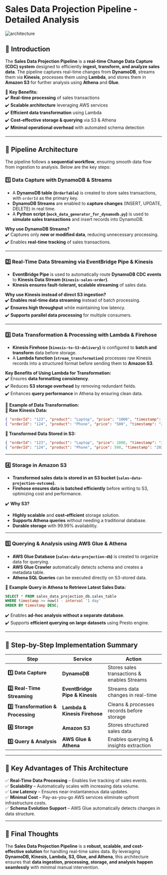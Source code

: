 # **Sales Data Projection Pipeline - Detailed Analysis**  
![architecture](https://github.com/user-attachments/assets/ef0b7cce-00c0-411a-825e-af8c3dfa7e72)

## **🔹 Introduction**  
The **Sales Data Projection Pipeline** is a **real-time Change Data Capture (CDC) system** designed to efficiently **ingest, transform, and analyze sales data**. The pipeline captures real-time changes from **DynamoDB**, streams them via **Kinesis**, processes them using **Lambda**, and stores them in **Amazon S3** for further analysis using **Athena** and **Glue**.  

🚀 **Key Benefits:**  
✔️ **Real-time processing** of sales transactions  
✔️ **Scalable architecture** leveraging AWS services  
✔️ **Efficient data transformation** using Lambda  
✔️ **Cost-effective storage & querying** via S3 & Athena  
✔️ **Minimal operational overhead** with automated schema detection  

---

## **🔹 Pipeline Architecture**  

The pipeline follows a **sequential workflow**, ensuring smooth data flow from ingestion to analysis. Below are the key steps:  

### **1️⃣ Data Capture with DynamoDB & Streams**  
- A **DynamoDB table (`OrderTable`)** is created to store sales transactions, with `orderId` as the primary key.  
- **DynamoDB Streams** are enabled to **capture changes** (INSERT, UPDATE, DELETE) in real time.  
- A **Python script (`mock_data_generator_for_dynamodb.py`)** is used to **simulate sales transactions** and insert records into DynamoDB.  

**Why use DynamoDB Streams?**  
✔️ Captures only **new or modified data**, reducing unnecessary processing.  
✔️ Enables **real-time tracking** of sales transactions.  

---

### **2️⃣ Real-Time Data Streaming via EventBridge Pipe & Kinesis**  
- **EventBridge Pipe** is used to automatically route **DynamoDB CDC events** to **Kinesis Data Stream (`Kinesis-sales-order`)**.  
- **Kinesis ensures fault-tolerant, scalable streaming** of sales data.  

**Why use Kinesis instead of direct S3 ingestion?**  
✔️ **Enables real-time data streaming** instead of batch processing.  
✔️ **Ensures high throughput** while maintaining low latency.  
✔️ **Supports parallel data processing** for multiple consumers.  

---

### **3️⃣ Data Transformation & Processing with Lambda & Firehose**  
- **Kinesis Firehose (`kinesis-to-S3-delivery`)** is configured to **batch and transform** data before storage.  
- A **Lambda function (`stream_transformation`)** processes raw Kinesis records into a structured format before sending them to **Amazon S3**.  

**Key Benefits of Using Lambda for Transformation:**  
✔️ Ensures **data formatting consistency**.  
✔️ Reduces **S3 storage overhead** by removing redundant fields.  
✔️ Enhances **query performance** in Athena by ensuring clean data.  

🔹 **Example of Data Transformation:**  
**🔸 Raw Kinesis Data:**  
```json
{ "orderId": "123", "product": "Laptop", "price": "1000", "timestamp": "2025-03-29T12:00:00Z" }
{ "orderId": "124", "product": "Phone", "price": "500", "timestamp": "2025-03-29T12:01:00Z" }
```  
**🔸 Transformed Data Stored in S3:**  
```json
{ "orderId": "123", "product": "Laptop", "price": 1000, "timestamp": "2025-03-29 12:00:00" }
{ "orderId": "124", "product": "Phone", "price": 500, "timestamp": "2025-03-29 12:01:00" }
```  

---

### **4️⃣ Storage in Amazon S3**  
- **Transformed sales data is stored in an S3 bucket (`sales-data-projection-outcome`).**  
- **Firehose ensures data is batched efficiently** before writing to S3, optimizing cost and performance.  

✔️ **Why S3?**  
- **Highly scalable** and **cost-efficient** storage solution.  
- **Supports Athena queries** without needing a traditional database.  
- **Durable storage** with 99.99% availability.  

---

### **5️⃣ Querying & Analysis using AWS Glue & Athena**  
- **AWS Glue Database (`sales-data-projection-db`)** is created to organize data for querying.  
- **AWS Glue Crawler** automatically detects schema and creates a metadata table.  
- **Athena SQL Queries** can be executed directly on S3-stored data.  

🔹 **Example Query in Athena to Retrieve Latest Sales Data:**  
```sql
SELECT * FROM sales_data_projection_db.sales_table
WHERE timestamp >= now() - interval '1 day'
ORDER BY timestamp DESC;
```  
✔️ Enables **ad-hoc analysis without a separate database**.  
✔️ Supports **efficient querying on large datasets** using Presto engine.  

---

## **🔹 Step-by-Step Implementation Summary**  
| Step | Service | Action |
|------|---------|--------|
| **1️⃣ Data Capture** | **DynamoDB** | Stores sales transactions & enables Streams |
| **2️⃣ Real-Time Streaming** | **EventBridge Pipe & Kinesis** | Streams data changes in real-time |
| **3️⃣ Transformation & Processing** | **Lambda & Kinesis Firehose** | Cleans & processes records before storage |
| **4️⃣ Storage** | **Amazon S3** | Stores structured sales data |
| **5️⃣ Query & Analysis** | **AWS Glue & Athena** | Enables querying & insights extraction |

---

## **🔹 Key Advantages of This Architecture**  
✅ **Real-Time Data Processing** – Enables live tracking of sales events.  
✅ **Scalability** – Automatically scales with increasing data volume.  
✅ **Low Latency** – Ensures near-instantaneous data updates.  
✅ **Minimal Cost** – Pay-as-you-go AWS services eliminate upfront infrastructure costs.  
✅ **Schema Evolution Support** – AWS Glue automatically detects changes in data structure.  

---

## **🔹 Final Thoughts**  
The **Sales Data Projection Pipeline** is a **robust, scalable, and cost-effective solution** for handling real-time sales data. By leveraging **DynamoDB, Kinesis, Lambda, S3, Glue, and Athena**, this architecture ensures that **data ingestion, processing, storage, and analysis happen seamlessly** with minimal manual intervention.  

